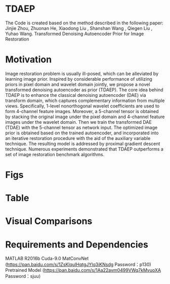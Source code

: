 # TDAEP
The Code is created based on the method described in the following paper: Jinjie Zhou, Zhuonan He, Xiaodong Liu , Shanshan Wang , Qiegen Liu , Yuhao Wang.
Transformed Denoising Autoencoder Prior for Image Restoration
# Motivation
Image restoration problem is usually ill-posed, which can be alleviated by learning image prior. Inspired by considerable performance of utilizing priors in pixel domain and wavelet domain jointly, we propose a novel transformed denoising autoencoder as prior (TDAEP). The core idea behind TDAEP is to enhance the classical denoising autoencoder (DAE) via transform domain, which captures complementary information from multiple views. Specifically, 1-level nonorthogonal wavelet coefficients are used to form 4-channel feature images. Moreover, a 5-channel tensor is obtained by stacking the original image under the pixel domain and 4-channel feature images under the wavelet domain. Then we train the transformed DAE (TDAE) with the 5-channel tensor as network input. The optimized image prior is obtained based on the trained autoencoder, and incorporated into an iterative restoration procedure with the aid of the auxiliary variable technique. The resulting model is addressed by proximal gradient descent technique. Numerous experiments demonstrated that TDAEP outperforms a set of image restoration benchmark algorithms.
# Figs
# Table
# Visual Comparisons
# Requirements and Dependencies
MATLAB R2016b
Cuda-9.0
MatConvNet
(https://pan.baidu.com/s/1ZsKlquIHqtgJYlq3iKNsdg Password：p130)
Pretrained Model
(https://pan.baidu.com/s/1Aa22avm0499VWq7kMvuoXA Password：sjuu)

